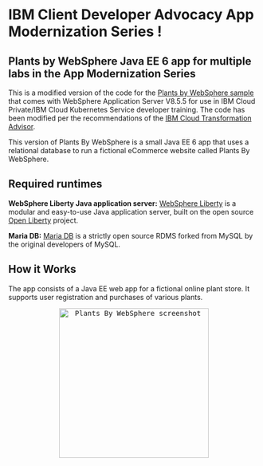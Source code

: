 
# IBM Client Developer Advocacy App Modernization Series !

##  Plants by WebSphere Java EE 6  app for multiple labs in the App Modernization Series

This is a modified version of the code for the [Plants by WebSphere sample](https://www.ibm.com/support/knowledgecenter/en/SSAW57_8.5.5/com.ibm.websphere.nd.multiplatform.doc/ae/covr_samples.htmlgithub
  ) that comes with WebSphere Application Server V8.5.5 for use in IBM Cloud Private/IBM Cloud Kubernetes Service developer training. The code has been modified per the recommendations of the [IBM Cloud Transformation Advisor](https://www.ibm.com/support/knowledgecenter/en/SSBS6K_3.1.1/featured_applications/transformation_advisor.html).

This version of Plants By WebSphere is a small Java EE 6 app that uses a relational database to run a fictional eCommerce website called Plants By WebSphere.

## Required runtimes

**WebSphere Liberty Java application server:**  [WebSphere Liberty](https://developer.ibm.com/wasdev/websphere-liberty/) is a modular and easy-to-use Java application server, built on the open source [Open Liberty](https://openliberty.io/) project.

**Maria DB:** [Maria DB](https://mariadb.org) is a strictly open source  RDMS forked from  MySQL  by the original developers of MySQL.

## How it Works

The app consists  of a Java EE  web app for a fictional online plant store.  It supports user registration and purchases of various plants.  

<p align="center">
  <kbd>
    <img src="images/pbw855.png" width="300" style="1px solid" alt="Plants By WebSphere screenshot">
  </kbd>
</p>
